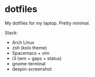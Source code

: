 # dotfiles

My dotfiles for my laptop. Pretty minimal.

Stack:
* Arch Linux
* zsh (kolo theme)
* Spacemacs + vim
* i3 (wm + gaps + status)
* gnome-terminal
* deepin-screenshot

